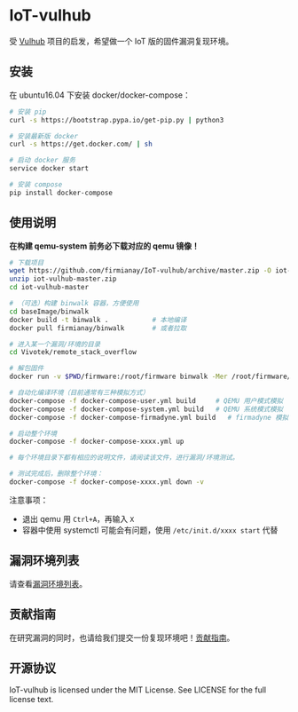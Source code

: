 # IoT-vulhub

受 [Vulhub](https://github.com/vulhub/vulhub) 项目的启发，希望做一个 IoT 版的固件漏洞复现环境。

## 安装

在 ubuntu16.04 下安装 docker/docker-compose：

```sh
# 安装 pip
curl -s https://bootstrap.pypa.io/get-pip.py | python3

# 安装最新版 docker
curl -s https://get.docker.com/ | sh

# 启动 docker 服务
service docker start

# 安装 compose
pip install docker-compose 
```

## 使用说明

**在构建 qemu-system 前务必下载对应的 qemu 镜像！**

```sh
# 下载项目
wget https://github.com/firmianay/IoT-vulhub/archive/master.zip -O iot-vulhub-master.zip
unzip iot-vulhub-master.zip
cd iot-vulhub-master

# （可选）构建 binwalk 容器，方便使用
cd baseImage/binwalk
docker build -t binwalk .           # 本地编译
docker pull firmianay/binwalk       # 或者拉取

# 进入某一个漏洞/环境的目录
cd Vivotek/remote_stack_overflow

# 解包固件
docker run -v $PWD/firmware:/root/firmware binwalk -Mer /root/firmware/firmware.bin

# 自动化编译环境（目前通常有三种模拟方式）
docker-compose -f docker-compose-user.yml build     # QEMU 用户模式模拟
docker-compose -f docker-compose-system.yml build   # QEMU 系统模式模拟
docker-compose -f docker-compose-firmadyne.yml build   # firmadyne 模拟

# 启动整个环境
docker-compose -f docker-compose-xxxx.yml up

# 每个环境目录下都有相应的说明文件，请阅读该文件，进行漏洞/环境测试。

# 测试完成后，删除整个环境：
docker-compose -f docker-compose-xxxx.yml down -v
```

注意事项：
- 退出 qemu 用 `Ctrl+A`，再输入 `X`
- 容器中使用 systemctl 可能会有问题，使用 `/etc/init.d/xxxx start` 代替

## 漏洞环境列表

请查看[漏洞环境列表](./vuln_list.md)。

## 贡献指南

在研究漏洞的同时，也请给我们提交一份复现环境吧！[贡献指南](./CONTRIBUTION.md)。

## 开源协议

IoT-vulhub is licensed under the MIT License. See LICENSE for the full license text.
